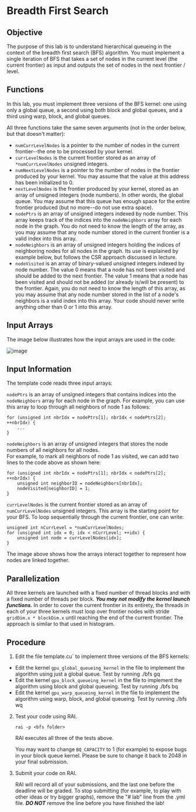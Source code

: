 # Breadth First Search

## Objective 
The purpose of this lab is to understand hierarchical queueing in the 
context of the breadth first search (BFS) algorithm. You must implement a 
single iteration of BFS that takes a set of nodes in the current level 
(the current frontier) as input and outputs the set of nodes in the
next frontier / level.

## Functions

In this lab, you must implement three versions of the BFS kernel: one
using only a global queue, a second using both block and global queues,
and a third using warp, block, and global queues.

All three functions take the same seven arguments (not in the order below,
but that doesn't matter):

* `numCurrLevelNodes` is a pointer to the number of nodes in the current
frontier--the one to be processed by your kernel.
* `currLevelNodes` is the current frontier stored as an array of 
`*numCurrLevelNodes` unsigned integers.
* `numNextLevelNodes` is a pointer to the number of nodes in the frontier
produced by your kernel.  You may assume that the value at this address
has been initialized to 0.
* `nextLevelNodes` is the frontier produced by your kernel, stored as
an array of unsigned integers (node numbers).  In other words, the
global queue.  You may assume that this queue has enough space for the
entire frontier produced (but no more--do not use extra space).
* `nodePtrs` is an array of unsigned integers indexed by node number.
This array keeps track of the indices into the `nodeNeighbors` array for
each node in the graph.
You do not need to know the length of the array, as you may assume that
any node number stored in the current frontier is a valid index into 
this array.
* `nodeNeighbors` is an array of unsigned integers holding the indices
of neighboring nodes for all nodes in the graph.  Its use is explained
by example below, but follows the CSR approach discussed in lecture.
* `nodeVisited` is an array of binary-valued unsigned integers indexed
by node number.  The value 0 means that a node has not been visited and
should be added to the next frontier.  The value 1 means that a node
has been visited and should not be added (or already is/will be present) 
to the frontier.  Again, you do not need to know the length of this
array, as you may assume that any node number stored in the 
list of a node's neighbors is a valid index into this array.
Your code should never write anything other than 0 or 1 into this array.


## Input Arrays

The image below illustrates how the input arrays are used in the code:

![image](assets/bfs.png "thumbnail")

## Input Information

The template code reads three input arrays:
 
`nodePtrs` is an array of unsigned integers that contains indices into 
the `nodeNeighbors` array for each node in the graph.
For example, you can use this array to loop through all neighbors of 
node 1 as follows:

    for (unsigned int nbrIdx = nodePtrs[1]; nbrIdx < nodePtrs[2]; ++nbrIdx) {
        ...
    }


`nodeNeighbors` is an array of unsigned integers that stores the node 
numbers of all neighbors for all nodes.  
For example, to mark all neighbors of node 1 as visited, we can add two 
lines to the code above as shown here:

    for (unsigned int nbrIdx = nodePtrs[1]; nbrIdx < nodePtrs[2]; ++nbrIdx) {
        unsigned int neighborID = nodeNeighbors[nbrIdx];
        nodeVisited[neighborID] = 1;
    }

`currLevelNodes` is the current frontier stored as an array of 
`numCurrLevelNodes` unsigned integers.  This array is the starting point 
for your BFS. To loop sequentially through the current frontier, one
can write:

    unsigned int nCurrLevel = *numCurrLevelNodes;
    for (unsigned int idx = 0; idx < nCurrLevel; ++idx) {
        unsigned int node = currLevelNodes[idx];
    }

The image above shows how the arrays interact together to represent how nodes are linked together.

## Parallelization

All three kernels are launched with a fixed number of thread blocks and
with a fixed number of threads per block.  ***You may not modify the
kernel launch functions.***  In order to cover the current frontier in
its entirety, the threads in each of your three kernels must loop over 
frontier nodes with stride `gridDim.x * blockDim.x` until reaching the
end of the current frontier.  The approach is similar to that used in
histogram.


## Procedure 
1. Edit the file template.cu` to implement three versions of the BFS kernels: 

* Edit the kernel `gpu_global_queueing_kernel` in the file to implement the algorithm using just a global queue. Test by running ./bfs gq
* Edit the kernel `gpu_block_queueing_kernel` in the file to implement the algorithm using block and global queueing. Test by running ./bfs bq
* Edit the kernel `gpu_warp_queueing_kernel` in the file to implement the algorithm using warp, block, and global queueing. Test by running ./bfs wq

2. Test your code using RAI.

    `rai -p <bfs folder>`

    RAI executes all three of the tests above.

    You may want to change `BQ_CAPACITY` to 1 (for example) to expose bugs
    in your block queue kernel.  Please be sure to change it back to 2048 in
    your final submission.

3. Submit your code on RAI.

    RAI will record all of your submissions, and the last one before the
    deadline will be graded.  To stop submitting (for example, to play
    with other ideas or try bigger graphs), remove the "# lab" line
    from the .yml file.  ***DO NOT*** remove the line before you have
    finished the lab!
